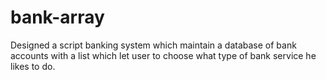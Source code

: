 # bank-array
Designed a script banking system which maintain a database of bank accounts with a list which let user to choose what type of bank service he likes to do. 
